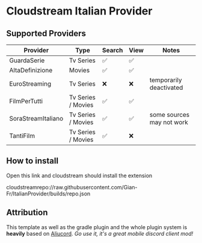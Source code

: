 # Cloudstream Italian Provider

## Supported Providers
| Provider        | Type      | Search | View | Notes |
|-----------------|-----------|--------|------|-------|
| GuardaSerie     | Tv Series | ✅      | ✅   |
| AltaDefinizione | Movies    | ✅      | ✅   |
| EuroStreaming   | Tv Series | ❌      | ❌   | temporarily deactivated
| FilmPerTutti   | Tv Series / Movies | ✅      | ✅   |
| SoraStreamItaliano   | Tv Series / Movies | ✅      | ✅   | some sources may not work
| TantiFilm | Tv Series / Movies | ✅      | ❌   | 

## How to install
Open this link and cloudstream should install the extension

cloudstreamrepo://raw.githubusercontent.com/Gian-Fr/ItalianProvider/builds/repo.json


## Attribution

This template as well as the gradle plugin and the whole plugin system is **heavily** based on [Aliucord](https://github.com/Aliucord).
*Go use it, it's a great mobile discord client mod!*
